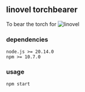## linovel torchbearer

To bear the torch for ![linovel](https://www.linovel.net)

### dependencies

```
node.js >= 20.14.0
npm >= 10.7.0
```

### usage

```shell
npm start
```